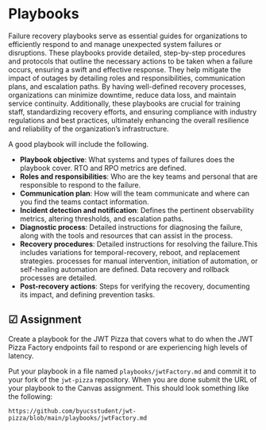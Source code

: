 # Playbooks

Failure recovery playbooks serve as essential guides for organizations to efficiently respond to and manage unexpected system failures or disruptions. These playbooks provide detailed, step-by-step procedures and protocols that outline the necessary actions to be taken when a failure occurs, ensuring a swift and effective response. They help mitigate the impact of outages by detailing roles and responsibilities, communication plans, and escalation paths. By having well-defined recovery processes, organizations can minimize downtime, reduce data loss, and maintain service continuity. Additionally, these playbooks are crucial for training staff, standardizing recovery efforts, and ensuring compliance with industry regulations and best practices, ultimately enhancing the overall resilience and reliability of the organization’s infrastructure.

A good playbook will include the following.

- **Playbook objective**: What systems and types of failures does the playbook cover. RTO and RPO metrics are defined.
- **Roles and responsibilities**: Who are the key teams and personal that are responsible to respond to the failure.
- **Communication plan**: How will the team communicate and where can you find the teams contact information.
- **Incident detection and notification**: Defines the pertinent observability metrics, altering thresholds, and escalation paths.
- **Diagnostic process**: Detailed instructions for diagnosing the failure, along with the tools and resources that can assist in the process.
- **Recovery procedures**: Detailed instructions for resolving the failure.This includes variations for temporal-recovery, reboot, and replacement strategies. processes for manual intervention, initiation of automation, or self-healing automation are defined. Data recovery and rollback processes are detailed.
- **Post-recovery actions**: Steps for verifying the recovery, documenting its impact, and defining prevention tasks.

## ☑ Assignment

Create a playbook for the JWT Pizza that covers what to do when the JWT Pizza Factory endpoints fail to respond or are experiencing high levels of latency.

Put your playbook in a file named `playbooks/jwtFactory.md` and commit it to your fork of the `jwt-pizza` repository. When you are done submit the URL of your playbook to the Canvas assignment. This should look something like the following:

```
https://github.com/byucsstudent/jwt-pizza/blob/main/playbooks/jwtFactory.md
```
